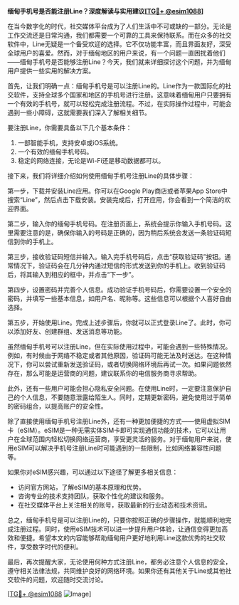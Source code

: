 **缅甸手机号是否能注册Line？深度解读与实用建议[[TG💪+ @esim1088](https://t.me/s/esim1088)]**

在当今数字化的时代，社交媒体平台成为了人们生活中不可或缺的一部分。无论是工作交流还是日常沟通，我们都需要一个可靠的工具来保持联系。而在众多的社交软件中，Line无疑是一个备受欢迎的选择。它不仅功能丰富，而且界面友好，深受全球用户的喜爱。然而，对于缅甸地区的用户来说，有一个问题一直困扰着他们——缅甸手机号是否能够注册Line？今天，我们就来详细探讨这个问题，并为缅甸用户提供一些实用的解决方案。

首先，让我们明确一点：缅甸手机号是可以注册Line的。Line作为一款国际化的社交软件，支持全球多个国家和地区的手机号进行注册。这意味着缅甸用户只要拥有一个有效的手机号，就可以轻松完成注册流程。不过，在实际操作过程中，可能会遇到一些小障碍，这就需要我们深入了解相关细节。

要注册Line，你需要具备以下几个基本条件：
1. 一部智能手机，支持安卓或iOS系统。
2. 一个有效的缅甸手机号码。
3. 稳定的网络连接，无论是Wi-Fi还是移动数据都可以。

接下来，我们将详细介绍如何使用缅甸手机号注册Line的具体步骤：

第一步，下载并安装Line应用。你可以在Google Play商店或者苹果App Store中搜索“Line”，然后点击下载安装。安装完成后，打开应用，你会看到一个简洁的欢迎界面。

第二步，输入你的缅甸手机号码。在注册页面上，系统会提示你输入手机号码。这里需要注意的是，确保你输入的号码是正确的，因为稍后系统会发送一条验证码短信到你的手机上。

第三步，接收验证码短信并输入。输入完手机号码后，点击“获取验证码”按钮。通常情况下，验证码会在几分钟内通过短信的形式发送到你的手机上。收到验证码后，将其输入到相应的框中，并点击“下一步”。

第四步，设置密码并完善个人信息。成功验证手机号码后，你需要设置一个安全的密码，并填写一些基本信息，如用户名、昵称等。这些信息可以根据个人喜好自由选择。

第五步，开始使用Line。完成上述步骤后，你就可以正式登录Line了。此时，你可以添加好友、创建群组、发送消息等功能。

虽然缅甸手机号可以注册Line，但在实际使用过程中，可能会遇到一些特殊情况。例如，有时候由于网络不稳定或者其他原因，验证码可能无法及时送达。在这种情况下，你可以尝试重新发送验证码，或者切换网络环境后再试一次。如果问题依然存在，那么可能是运营商的问题，建议联系你的电信服务商寻求帮助。

此外，还有一些用户可能会担心隐私安全问题。在使用Line时，一定要注意保护自己的个人信息，不要随意泄露给陌生人。同时，定期更新密码，避免使用过于简单的密码组合，以提高账户的安全性。

除了直接使用缅甸手机号注册Line外，还有一种更加便捷的方式——使用虚拟SIM卡（eSIM）。eSIM是一种无需实体SIM卡即可实现通信功能的技术，它可以让用户在全球范围内轻松切换网络运营商，享受更灵活的服务。对于缅甸用户来说，使用eSIM可以解决手机号注册Line时可能遇到的一些限制，比如网络兼容性问题等。

如果你对eSIM感兴趣，可以通过以下途径了解更多相关信息：
- 访问官方网站，了解eSIM的基本原理和优势。
- 咨询专业的技术支持团队，获取个性化的建议和服务。
- 在社交媒体平台上关注相关的账号，获取最新的行业动态和技术资讯。

总之，缅甸手机号是可以注册Line的，只要你按照正确的步骤操作，就能顺利地完成注册过程。同时，使用eSIM技术可以进一步提升用户体验，让通信变得更加高效和便捷。希望本文的内容能够帮助缅甸用户更好地利用Line这款优秀的社交软件，享受数字时代的便利。

最后，再次提醒大家，无论使用何种方式注册Line，都务必注意个人信息的安全，遵守相关法律法规，共同维护良好的网络环境。如果你还有其他关于Line或其他社交软件的问题，欢迎随时交流讨论。

[[TG💪+ @esim1088](https://t.me/s/esim1088) ![Image](https://i.postimg.cc/4NQfJmqS/Snipaste-2025-05-13-00-14-12.png)]